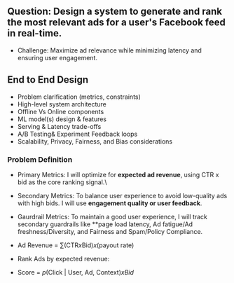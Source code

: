 ## Question: Design a system to generate and rank the most relevant ads for a user's Facebook feed in real-time.

- Challenge: Maximize ad relevance while minimizing latency and ensuring user engagement.
## End to End Design
-   Problem clarification (metrics, constraints)
-   High-level system architecture
-   Offline Vs Online components
-   ML model(s) design & features
-   Serving & Latency trade-offs
-   A/B Testing& Experiment Feedback loops
-   Scalability, Privacy, Fairness, and Bias considerations

### Problem Definition

- Primary Metrics: I will optimize for **expected ad revenue**, using CTR x bid as the core ranking signal.\
- Secondary Metrics: To balance user experience to avoid low-quality ads with high bids. I will use **engagement quality or user feedback**.
- Gaurdrail Metrics: To maintain a good user experience, I will track secondary guardrails like **page load latency, Ad fatigue/Ad freshness/Diversity, and Fairness and Spam/Policy Compliance.
  
-   Ad Revenue = $\sum(\text{CTR} x \text{Bid}) x (\text{payout rate})$ 
-   Rank Ads by expected revenue:
-   Score = $p(\text{Click | User, Ad, Context}) x {Bid}$
